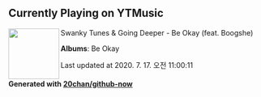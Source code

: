 ## Currently Playing on YTMusic

[<img align="left" width="100" src="https://lh3.googleusercontent.com/tXR2yAvSYOLB6YGLCHARbVl6PzN6Pm9IsMmdw6e4W0X-D-zdDTMBawIXt-uN9rnawjsUuj1gvFJfCh3W">](https://music.youtube.com/channel/UCwXtV-tuXm-CCc495AyZp6w)

Swanky Tunes & Going Deeper - Be Okay (feat. Boogshe)

**Albums**: Be Okay

Last updated at 2020. 7. 17. 오전 11:00:11

#### Generated with [20chan/github-now](https://github.com/20chan/github-now)


<!--
**20chan/20chan** is a ✨ _special_ ✨ repository because its `README.md` (this file) appears on your GitHub profile.

Here are some ideas to get you started:

- 🔭 I’m currently working on ...
- 🌱 I’m currently learning ...
- 👯 I’m looking to collaborate on ...
- 🤔 I’m looking for help with ...
- 💬 Ask me about ...
- 📫 How to reach me: ...
- 😄 Pronouns: ...
- ⚡ Fun fact: ...
-->
